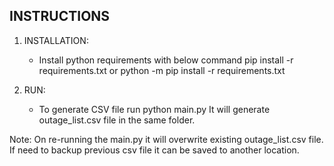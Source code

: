 INSTRUCTIONS
------------------------

1) INSTALLATION:
	- Install python requirements with below command
	pip install -r requirements.txt
	or
	python -m pip install -r requirements.txt
	
2) RUN:
	- To generate CSV file run
	python main.py
	It will generate outage_list.csv file in the same folder.
	
Note: On re-running the main.py it will overwrite existing outage_list.csv file. If need to backup previous csv file it can be saved to another location.